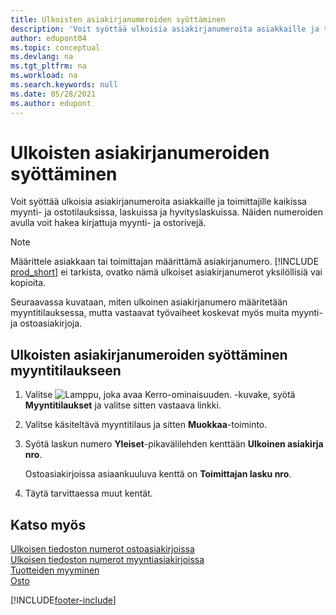 ```yaml
---
title: Ulkoisten asiakirjanumeroiden syöttäminen
description: 'Voit syöttää ulkoisia asiakirjanumeroita asiakkaille ja toimittajille kaikissa myynti- ja ostotilauksissa, laskuissa ja hyvityslaskuissa. Näiden numeroiden avulla voit hakea kirjattuja myynti- ja ostorivejä.'
author: edupont04
ms.topic: conceptual
ms.devlang: na
ms.tgt_pltfrm: na
ms.workload: na
ms.search.keywords: null
ms.date: 05/28/2021
ms.author: edupont
---
```

# <a name="enter-external-document-numbers"></a><a name="enter-external-document-numbers"></a>Ulkoisten asiakirjanumeroiden syöttäminen

Voit syöttää ulkoisia asiakirjanumeroita asiakkaille ja toimittajille kaikissa myynti- ja ostotilauksissa, laskuissa ja hyvityslaskuissa. Näiden numeroiden avulla voit hakea kirjattuja myynti- ja ostorivejä.  

> [!NOTE]
> Määrittele asiakkaan tai toimittajan määrittämä asiakirjanumero. [!INCLUDE [prod_short](includes/prod_short.md)] ei tarkista, ovatko nämä ulkoiset asiakirjanumerot yksilöllisiä vai kopioita.

Seuraavassa kuvataan, miten ulkoinen asiakirjanumero määritetään myyntitilauksessa, mutta vastaavat työvaiheet koskevat myös muita myynti- ja ostoasiakirjoja.

## <a name="to-enter-external-document-numbers-in-a-sales-order"></a><a name="to-enter-external-document-numbers-in-a-sales-order"></a>Ulkoisten asiakirjanumeroiden syöttäminen myyntitilaukseen

1. Valitse ![Lamppu, joka avaa Kerro-ominaisuuden.](media/ui-search/search_small.png "Kerro, mitä haluat tehdä") -kuvake, syötä **Myyntitilaukset** ja valitse sitten vastaava linkki.  
2. Valitse käsiteltävä myyntitilaus ja sitten **Muokkaa**-toiminto.  
3. Syötä laskun numero **Yleiset**-pikavälilehden kenttään **Ulkoinen asiakirja nro**.  

    Ostoasiakirjoissa asiaankuuluva kenttä on **Toimittajan lasku nro**.
4. Täytä tarvittaessa muut kentät.  

## <a name="see-also"></a><a name="see-also"></a>Katso myös

[Ulkoisen tiedoston numerot ostoasiakirjoissa](purchasing-ext-doc-no.md)  
[Ulkoisen tiedoston numerot myyntiasiakirjoissa](sales-how-invoice-sales.md#external-document-numbers)  
[Tuotteiden myyminen](sales-how-sell-products.md)  
[Osto](purchasing-manage-purchasing.md)  

[!INCLUDE[footer-include](includes/footer-banner.md)]
